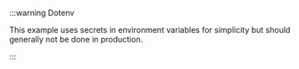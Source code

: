 :::warning Dotenv

This example uses secrets in environment variables for simplicity but should generally not be done in production.

:::
